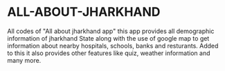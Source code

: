 # ALL-ABOUT-JHARKHAND
All codes of "All about jharkhand app" this  app provides all demographic information of jharkhand State along with the use of google map to get information about nearby hospitals, schools, banks and resturants. Added to this it also provides other features like quiz, weather information and many more. 
